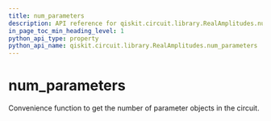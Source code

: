 ```yaml
---
title: num_parameters
description: API reference for qiskit.circuit.library.RealAmplitudes.num_parameters
in_page_toc_min_heading_level: 1
python_api_type: property
python_api_name: qiskit.circuit.library.RealAmplitudes.num_parameters
---
```


# num\_parameters

Convenience function to get the number of parameter objects in the circuit.

